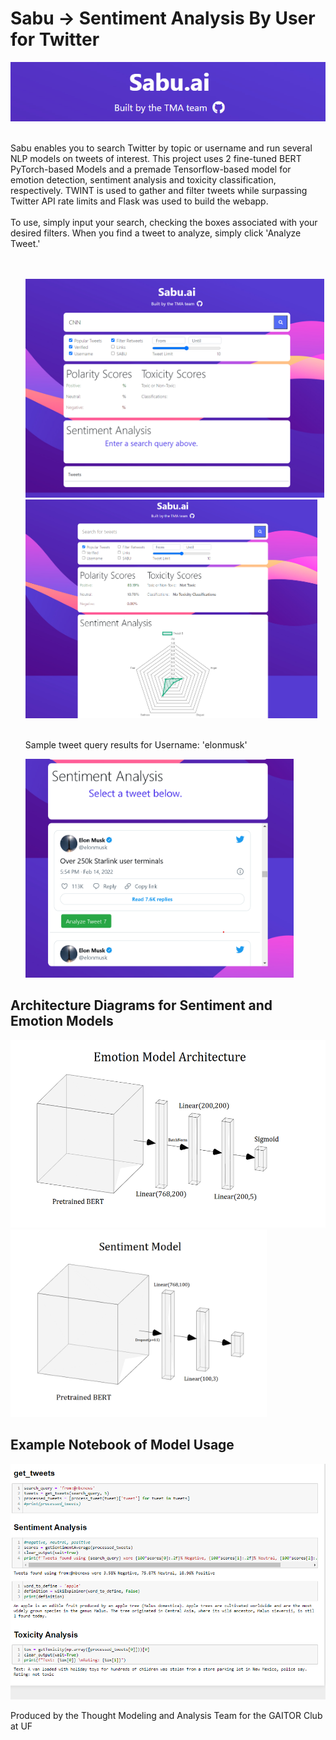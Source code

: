 # Sabu -> Sentiment Analysis By User for Twitter
<p align="center">
<img src="https://github.com/plehman2000/Sabu/blob/main/gh_resources/1.png?raw=true" width="900" height="auto">
  </p>
  <br/>
    Sabu enables you to search Twitter by topic or username and run several NLP models on tweets of interest. This project uses 2 fine-tuned BERT PyTorch-based Models and a premade Tensorflow-based model for emotion detection, sentiment analysis and toxicity classification, respectively. TWINT is used to gather and filter tweets while surpassing Twitter API rate limits and Flask was used to build the webapp. 
<br/>
<br/>
    To use, simply input your search, checking the boxes associated with your desired filters. When you find a tweet to analyze, simply click 'Analyze Tweet.'

<br/>
<br/>
<br/>

<ul style="list-style: none;">
<img src="https://github.com/plehman2000/Sabu/blob/main/gh_resources/3.png?raw=true" width="auto" height="350">
<img src="https://github.com/plehman2000/Sabu/blob/main/gh_resources/2.png?raw=true" width="auto" height="350">
  <br/>
<br/>
  <p> Sample tweet query results for Username: 'elonmusk'</p>
<img src="https://github.com/plehman2000/Sabu/blob/main/gh_resources/tweet_output.png?raw=true" width="auto" height="350">
  </ul>



## Architecture Diagrams for Sentiment and Emotion Models
<img src="https://github.com/plehman2000/Sabu/blob/main/gh_resources/emotionNet.png?raw=true" width="auto" height="300"><img src="https://github.com/plehman2000/Sabu/blob/main/gh_resources/sentimentNet.png?raw=true" width="auto" height="300">

## Example Notebook of Model Usage
![alt text](https://github.com/plehman2000/Sabu/blob/main/gh_resources/testNB.png?raw=true)


Produced by the Thought Modeling and Analysis Team for the GAITOR Club at UF
